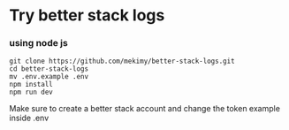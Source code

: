 # Try better stack logs
### using node js

```
git clone https://github.com/mekimy/better-stack-logs.git
cd better-stack-logs
mv .env.example .env
npm install
npm run dev
```

Make sure to create a better stack account and change the token example inside .env